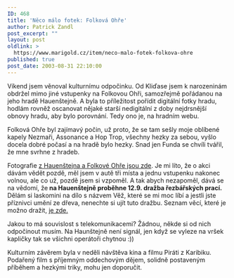 ```yaml
---
ID: 468
title: 'Něco málo fotek: Folková Ohře'
author: Patrick Zandl
post_excerpt: ""
layout: post
oldlink: >
  https://www.marigold.cz/item/neco-malo-fotek-folkova-ohre
published: true
post_date: 2003-08-31 22:10:00
---
```

<p>
Víkend jsem věnoval kulturnímu odpočinku. Od Kliďase jsem k narozeninám obdržel mimo jiné vstupenky na Folkovou Ohři, samozřejmě pořádanou na jeho hradě Hauenštejně. A byla to příležitost pořídit digitální fotky hradu, hodlám rovněž oscanovat nějaké starší nedigitální z doby nejdrsnější obnovy hradu, aby bylo porovnání. Tedy ono je, na hradním webu. </p>

<p>
Folková Ohře byl zajímavý počin, už proto, že se tam sešly moje oblíbené kapely Nezmaři, Assonance a Hop Trop, všechny hezky za sebou, vyšlo docela dobré počasí a na hradě bylo hezky. Snad jen Funda se chvíli tvářil, že mne svrhne z hradeb. </p>

<p>
Fotografie <A href="http://tangero.me.cz/hauenstejn/folkovaohre/" target=_blank>z Hauenštejna a Folkové Ohře jsou zde</A>. Je mi líto, že o akci dávám vědět pozdě, měl jsem v autě tři místa a jednu vstupenku nakonec volnou, ale co už, pozdě jsem si vzpoměl. A tak abych nezapoměl, dává se na vědomí, že<STRONG> na Hauenštejně proběhne 12.9. dražba řezbářských prací.</STRONG> Dělám si laskomini na dílo s názvem Věž, které se mi moc líbí a jestli jste příznivci umění ze dřeva, nenechte si ujít tuto dražbu. Seznam věcí, které je možno dražit, <A href="http://www.sweb.cz/hornihrad/" target=_blank>je zde.</A> </p>

<p>
Jakou to má souvislost s telekomunikacemi? Žádnou, někde si od nich odpočinout musím. Na Haunštejně není signál, jen když se vyleze na vršek kapličky tak se všichni operátoři chytnou :))</p>

<p>
Kulturním závěrem byla v neděli návštěva kina a filmu Piráti z Karibiku. Podařený film s příjemným oddechovým dějem, solidně postaveným příběhem a hezkými triky, mohu jen doporučit. </p>
